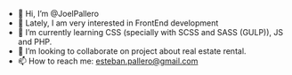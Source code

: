 - 👋 Hi, I’m @JoelPallero
- 👀 Lately, I am very interested in FrontEnd development
- 🌱 I’m currently learning CSS (specially with SCSS and SASS (GULP)), JS and PHP.
- 💞️ I’m looking to collaborate on project about real estate rental.
- 📫 How to reach me: esteban.pallero@gmail.com
